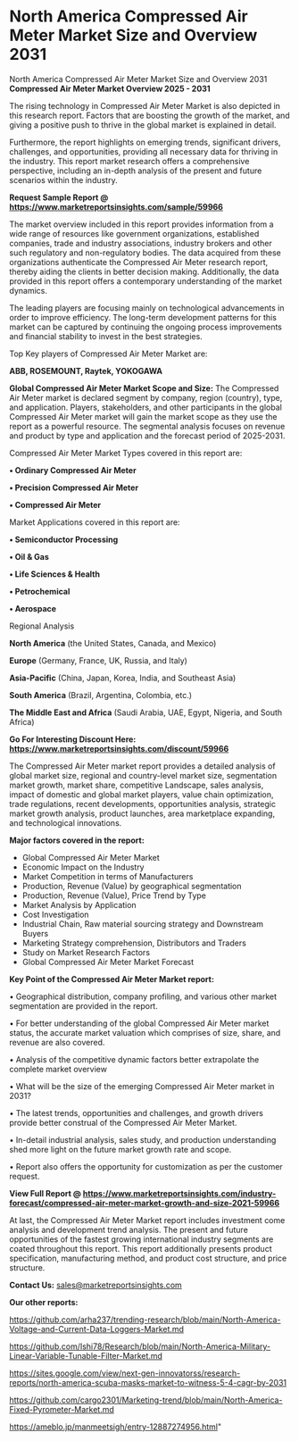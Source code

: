 # North America Compressed Air Meter Market Size and Overview 2031
 North America Compressed Air Meter Market Size and Overview 2031
<Strong> Compressed Air Meter Market Overview 2025 - 2031</strong>

The rising technology in Compressed Air Meter Market is also depicted in this research report. Factors that are boosting the growth of the market, and giving a positive push to thrive in the global market is explained in detail.

Furthermore, the report highlights on emerging trends, significant drivers, challenges, and opportunities, providing all necessary data for thriving in the industry. This report market research offers a comprehensive perspective, including an in-depth analysis of the present and future scenarios within the industry.

<strong>Request Sample Report @ <a href=https://www.marketreportsinsights.com/sample/59966>https://www.marketreportsinsights.com/sample/59966</a></strong>

The market overview included in this report provides information from a wide range of resources like government organizations, established companies, trade and industry associations, industry brokers and other such regulatory and non-regulatory bodies. The data acquired from these organizations authenticate the Compressed Air Meter research report, thereby aiding the clients in better decision making. Additionally, the data provided in this report offers a contemporary understanding of the market dynamics.

The leading players are focusing mainly on technological advancements in order to improve efficiency. The long-term development patterns for this market can be captured by continuing the ongoing process improvements and financial stability to invest in the best strategies.

Top Key players of Compressed Air Meter Market are:

<strong>ABB, ROSEMOUNT, Raytek, YOKOGAWA</strong>

<strong><b>Global Compressed Air Meter Market Scope and Size:</b></strong>
The Compressed Air Meter market is declared segment by company, region (country), type, and application. Players, stakeholders, and other participants in the global Compressed Air Meter market will gain the market scope as they use the report as a powerful resource. The segmental analysis focuses on revenue and product by type and application and the forecast period of 2025-2031.

Compressed Air Meter Market Types covered in this report are:

<strong>• Ordinary Compressed Air Meter

• Precision Compressed Air Meter

• Compressed Air Meter</strong>

Market Applications covered in this report are:

<strong>• Semiconductor Processing

• Oil & Gas

• Life Sciences & Health

• Petrochemical

• Aerospace</strong> 

Regional Analysis

<strong>North America</strong> (the United States, Canada, and Mexico)

<strong>Europe</strong> (Germany, France, UK, Russia, and Italy)

<strong>Asia-Pacific</strong> (China, Japan, Korea, India, and Southeast Asia)

<strong>South America</strong> (Brazil, Argentina, Colombia, etc.)

<strong>The Middle East and Africa</strong> (Saudi Arabia, UAE, Egypt, Nigeria, and South Africa)

<strong>Go For Interesting Discount Here: <a href=https://www.marketreportsinsights.com/discount/59966>https://www.marketreportsinsights.com/discount/59966</a></strong>

The Compressed Air Meter market report provides a detailed analysis of global market size, regional and country-level market size, segmentation market growth, market share, competitive Landscape, sales analysis, impact of domestic and global market players, value chain optimization, trade regulations, recent developments, opportunities analysis, strategic market growth analysis, product launches, area marketplace expanding, and technological innovations.

<strong><b>Major factors covered in the report:</b></strong>
<ul>
  <li>Global Compressed Air Meter Market </li>
  <li>Economic Impact on the Industry</li>
  <li>Market Competition in terms of Manufacturers</li>
  <li>Production, Revenue (Value) by geographical segmentation</li>
  <li>Production, Revenue (Value), Price Trend by Type</li>
  <li>Market Analysis by Application</li>
  <li>Cost Investigation</li>
  <li>Industrial Chain, Raw material sourcing strategy and Downstream Buyers</li>
  <li>Marketing Strategy comprehension, Distributors and Traders</li>
  <li>Study on Market Research Factors</li>
  <li>Global Compressed Air Meter Market Forecast</li>
</ul>

<strong><b>Key Point of the Compressed Air Meter Market report:</b></strong>

• Geographical distribution, company profiling, and various other market segmentation are provided in the report.

• For better understanding of the global Compressed Air Meter market status, the accurate market valuation which comprises of size, share, and revenue are also covered.

• Analysis of the competitive dynamic factors better extrapolate the complete market overview

• What will be the size of the emerging Compressed Air Meter market in 2031?

• The latest trends, opportunities and challenges, and growth drivers provide better construal of the Compressed Air Meter Market.

• In-detail industrial analysis, sales study, and production understanding shed more light on the future market growth rate and scope.

• Report also offers the opportunity for customization as per the customer request.

<strong><b>View Full Report @ <a href=https://www.marketreportsinsights.com/industry-forecast/compressed-air-meter-market-growth-and-size-2021-59966>https://www.marketreportsinsights.com/industry-forecast/compressed-air-meter-market-growth-and-size-2021-59966</a></b></strong>


At last, the Compressed Air Meter Market report includes investment come analysis and development trend analysis. The present and future opportunities of the fastest growing international industry segments are coated throughout this report. This report additionally presents product specification, manufacturing method, and product cost structure, and price structure.

<strong>Contact Us:</strong>
sales@marketreportsinsights.com

<strong>Our other reports:</strong>

<a href=https://github.com/arha237/trending-research/blob/main/North-America-Voltage-and-Current-Data-Loggers-Market.md>https://github.com/arha237/trending-research/blob/main/North-America-Voltage-and-Current-Data-Loggers-Market.md</a>

<a href=https://github.com/Ishi78/Research/blob/main/North-America-Military-Linear-Variable-Tunable-Filter-Market.md>https://github.com/Ishi78/Research/blob/main/North-America-Military-Linear-Variable-Tunable-Filter-Market.md</a>

<a href=https://sites.google.com/view/next-gen-innovatorss/research-reports/north-america-scuba-masks-market-to-witness-5-4-cagr-by-2031>https://sites.google.com/view/next-gen-innovatorss/research-reports/north-america-scuba-masks-market-to-witness-5-4-cagr-by-2031</a>

<a href=https://github.com/cargo2301/Marketing-trend/blob/main/North-America-Fixed-Pyrometer-Market.md>https://github.com/cargo2301/Marketing-trend/blob/main/North-America-Fixed-Pyrometer-Market.md</a>

<a href=https://ameblo.jp/manmeetsigh/entry-12887274956.html>https://ameblo.jp/manmeetsigh/entry-12887274956.html</a>"
